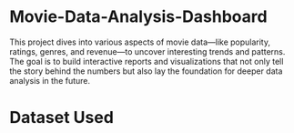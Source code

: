 # Movie-Data-Analysis-Dashboard
This project dives into various aspects of movie data—like popularity, ratings, genres, and revenue—to uncover interesting trends and patterns. The goal is to build interactive reports and visualizations that not only tell the story behind the numbers but also lay the foundation for deeper data analysis in the future.
# Dataset Used

